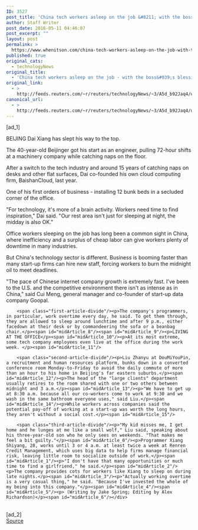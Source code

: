 ```yaml
---
ID: 3527
post_title: 'China tech workers asleep on the job &#8211; with the boss&#039;s blessing'
author: Staff Writer
post_date: 2016-05-11 04:46:07
post_excerpt: ""
layout: post
permalink: >
  https://www.whenitson.com/china-tech-workers-asleep-on-the-job-with-the-bosss-blessing/
published: true
original_cats:
  - technologyNews
original_title:
  - 'China tech workers asleep on the job - with the boss&#039;s blessing'
original_link:
  - >
    http://feeds.reuters.com/~r/reuters/technologyNews/~3/A5d_b92Jaq4/us-china-workers-sleep-idUSKCN0Y12TB
canonical_url:
  - >
    http://feeds.reuters.com/~r/reuters/technologyNews/~3/A5d_b92Jaq4/us-china-workers-sleep-idUSKCN0Y12TB
---
```

 [ad_1]
<br><div id="articleText">
<span id="midArticle_start"/>

<span class="focusParagraph" readability="2"><p><span class="articleLocation">BEIJING</span> Dai Xiang has slept his way to the top.</p></span><span id="midArticle_0"/><p>The 40-year-old Beijinger got his start as an engineer, pulling 72-hour shifts at a machinery company while catching naps on the floor. </p><span id="midArticle_1"/><p>After a switch to the tech industry and around 15 years of catching naps on desks and other flat surfaces, Dai co-founded his own cloud computing firm, BaishanCloud, last year. </p><span id="midArticle_2"/><p>One of his first orders of business - installing 12 bunk beds in a secluded corner of the office.</p><span id="midArticle_3"/><p>"For technology, it's more of a brain activity. Workers need time to find inspiration," Dai said. "Our rest area isn't just for sleeping at night, the midday is also OK."</p><span id="midArticle_4"/><p>Office workers sleeping on the job has long been a common sight in China, where inefficiency and a surplus of cheap labor can give workers plenty of downtime in many industries. </p><span id="midArticle_5"/><p>But China's technology sector is different. Business is booming faster than many start-up firms can hire new staff, forcing workers to burn the midnight oil to meet deadlines.</p><span id="midArticle_6"/><p>"The pace of Chinese internet company growth is extremely fast. I've been to the U.S. and the competitive environment there isn't as intense as in China," said Cui Meng, general manager and co-founder of start-up data company Goopal.</p><span id="midArticle_7"/>
        
        <span class="first-article-divide"/><p>The company's programmers, in particular, work overtime every day, he said. To get them through, they are allowed to sleep around lunchtime and after 9 p.m., either facedown at their desk or by commandeering the sofa or a beanbag chair.</p><span id="midArticle_8"/><span id="midArticle_9"/><p>LIVING AT THE OFFICE</p><span id="midArticle_10"/><p>At its most extreme, some tech company employees even live at the office during the work week. </p><span id="midArticle_11"/>
        
        <span class="second-article-divide"/><p>Liu Zhanyu at DouMiYouPin, a recruitment and human resources platform, bunks down in a converted conference room Monday-to-Friday to avoid the daily commute of more than an hour to his home in Beijing's far eastern suburbs.</p><span id="midArticle_12"/><p>The head of the "large clients" department usually retires to the room shared with one or two others between midnight and 3 a.m.</p><span id="midArticle_13"/><p>"We have to get up at 8:30 a.m. because all our co-workers come to work at 9:30 and we wash in the same bathroom everyone uses," said Liu.</p><span id="midArticle_14"/><p>While workers across companies said the potential pay-off of working at a start-up was worth the long hours, they aren't without a social cost.</p><span id="midArticle_15"/>
        
        <span class="third-article-divide"/><p>"My kid misses me, I get home and he lunges at me like a small wolf," Liu said, speaking about his three-year-old son who he only sees on weekends. "That makes me feel a bit guilty."</p><span id="midArticle_0"/><p>Programmer Xiang Shiyang, 28, works until 3 or 4 a.m. at least twice a week at Renren Credit Management, which uses big data to help firms manage financial risk, leaving little room to socialize outside of work.</p><span id="midArticle_1"/><p>"I don't have that many opportunities or much time to find a girlfriend," he said.</p><span id="midArticle_2"/><p>The company provides cots for workers like Xiang to sleep on during late nights.</p><span id="midArticle_3"/><p>"Actually working overtime is a very casual thing," he said. "Because I've invested the whole of my being into this company."</p><span id="midArticle_4"/><span id="midArticle_5"/><p> (Writing by Jake Spring; Editing by Alex Richardson)</p><span id="midArticle_6"/></div>
<br>[ad_2]
<br><a href="http://feeds.reuters.com/~r/reuters/technologyNews/~3/A5d_b92Jaq4/us-china-workers-sleep-idUSKCN0Y12TB">Source </a>